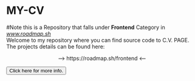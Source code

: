 # MY-CV
#Note this is a Repository that falls under <b>Frontend</b> Category in <u><i>www.roadmap.sh</i></u><br>
Welcome to my repository where you can find source code to <e>C.V. PAGE</e>.<br>
The projects details can be found here:<br>
<center>--> https://roadmap.sh/frontend <--</center>

<a href = "https://roadmap.sh/get-started"><button>Click here for more info.</button></a>
